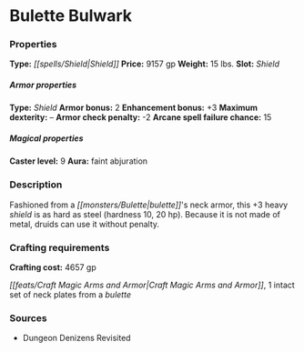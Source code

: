 ﻿---
Title: "Bulette Bulwark"
Type: "Shield"
Price: "9157 gp"
Weight: "15 lbs."
Slot: "Shield"
Armor properties Type: "Shield"
Armor bonus: "2"
Enhancement bonus: "+3"
Maximum dexterity: "–"
Armor check penalty: "-2"
Arcane spell failure chance: "15"
Caster level: "9"
Aura: "faint abjuration"
Description: |
  "Fashioned from a bulette's neck armor, this _+3 heavy shield_ is as hard as steel (hardness 10, 20 hp). Because it is not made of metal, druids can use it without penalty."
Crafting cost: "4657 gp"
Sources: "['Dungeon Denizens Revisited']"
---

# Bulette Bulwark

### Properties

**Type:** _[[spells/Shield|Shield]]_ **Price:** 9157 gp **Weight:** 15 lbs. **Slot:** _Shield_

##### Armor properties

**Type:** _Shield_ **Armor bonus:** 2 **Enhancement bonus:** +3 **Maximum dexterity:** – **Armor check penalty:** -2 **Arcane spell failure chance:** 15

##### Magical properties

**Caster level:** 9 **Aura:** faint abjuration

### Description

Fashioned from a _[[monsters/Bulette|bulette]]_'s neck armor, this +3 heavy _shield_ is as hard as steel (hardness 10, 20 hp). Because it is not made of metal, druids can use it without penalty.

### Crafting requirements

**Crafting cost:** 4657 gp

_[[feats/Craft Magic Arms and Armor|Craft Magic Arms and Armor]]_, 1 intact set of neck plates from a _bulette_

### Sources

* Dungeon Denizens Revisited